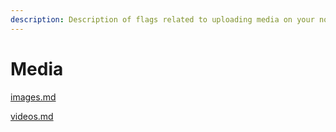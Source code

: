 ```yaml
---
description: Description of flags related to uploading media on your node
---
```


# Media

[images.md](images.md "mention")

[videos.md](videos.md "mention")
